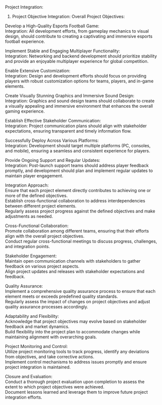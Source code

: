 Project Integration:

1. Project Objective Integration:
Overall Project Objectives:

Develop a High-Quality Esports Football Game:<br>
Integration: All development efforts, from gameplay mechanics to visual design, should contribute to creating a captivating and immersive esports football experience.

Implement Stable and Engaging Multiplayer Functionality:<br>
Integration: Networking and backend development should prioritize stability and provide an enjoyable multiplayer experience for global competition.

Enable Extensive Customization:<br>
Integration: Design and development efforts should focus on providing players with robust customization options for teams, players, and in-game elements.

Create Visually Stunning Graphics and Immersive Sound Design:<br>
Integration: Graphics and sound design teams should collaborate to create a visually appealing and immersive environment that enhances the overall gaming experience.

Establish Effective Stakeholder Communication:<br>
Integration: Project communication plans should align with stakeholder expectations, ensuring transparent and timely information flow.

Successfully Deploy Across Various Platforms:<br>
Integration: Development should target multiple platforms (PC, consoles, and mobile), ensuring a seamless and consistent experience for players.

Provide Ongoing Support and Regular Updates:<br>
Integration: Post-launch support teams should address player feedback promptly, and development should plan and implement regular updates to maintain player engagement.

Integration Approach:<br>
Ensure that each project element directly contributes to achieving one or more of the defined objectives.<br>
Establish cross-functional collaboration to address interdependencies between different project elements.<br>
Regularly assess project progress against the defined objectives and make adjustments as needed.

Cross-Functional Collaboration:<br>
Promote collaboration among different teams, ensuring that their efforts align with the overall project objectives.<br>
Conduct regular cross-functional meetings to discuss progress, challenges, and integration points.

Stakeholder Engagement:<br>
Maintain open communication channels with stakeholders to gather feedback on various project aspects.<br>
Align project updates and releases with stakeholder expectations and feedback.

Quality Assurance:<br>
Implement a comprehensive quality assurance process to ensure that each element meets or exceeds predefined quality standards.<br>
Regularly assess the impact of changes on project objectives and adjust quality assurance processes accordingly.

Adaptability and Flexibility:<br>
Acknowledge that project objectives may evolve based on stakeholder feedback and market dynamics.<br>
Build flexibility into the project plan to accommodate changes while maintaining alignment with overarching goals.

Project Monitoring and Control:<br>
Utilize project monitoring tools to track progress, identify any deviations from objectives, and take corrective actions.<br>
Implement control mechanisms to address issues promptly and ensure project integration is maintained.

Closure and Evaluation:<br>
Conduct a thorough project evaluation upon completion to assess the extent to which project objectives were achieved.<br>
Document lessons learned and leverage them to improve future project integration efforts.
